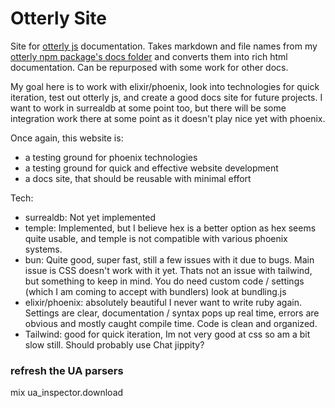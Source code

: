 # Otterly Site

Site for [otterly js](https://github.com/LukeClancy/otterly/tree/main) documentation. Takes markdown and file names from my [otterly npm package's docs folder](https://github.com/LukeClancy/otterly/tree/main/docs) and converts them into rich html documentation. Can be repurposed with some work for other docs.

My goal here is to work with elixir/phoenix, look into technologies for quick iteration, test out otterly js, and create a good docs site for future projects. I want to work in surrealdb at some point too, but there will be some integration work there at some point as it doesn't play nice yet with phoenix.

Once again, this website is:
- a testing ground for phoenix technologies
- a testing ground for quick and effective website development
- a docs site, that should be reusable with minimal effort

Tech:
- surrealdb: Not yet implemented
- temple: Implemented, but I believe hex is a better option as hex seems quite usable, and temple is not compatible with various phoenix systems.
- bun: Quite good, super fast, still a few issues with it due to bugs. Main issue is CSS doesn't work with it yet. Thats not an issue with tailwind, but something to keep in mind. You do need custom code / settings (which I am coming to accept with bundlers) look at bundling.js
- elixir/phoenix: absolutely beautiful I never want to write ruby again. Settings are clear, documentation / syntax pops up real time, errors are obvious and mostly caught compile time. Code is clean and organized.
- Tailwind: good for quick iteration, Im not very good at css so am a bit slow still. Should probably use Chat jippity?

### refresh the UA parsers
mix ua_inspector.download
